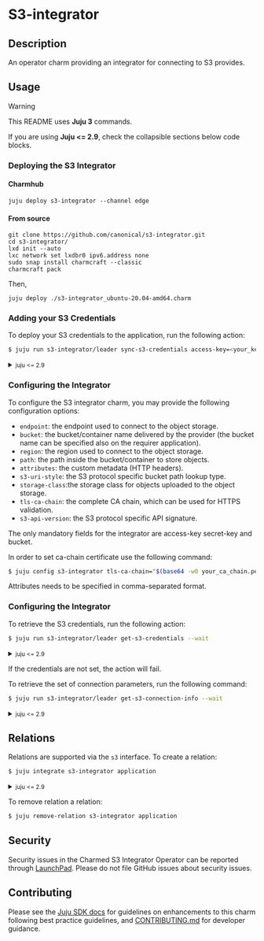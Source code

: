 # S3-integrator
## Description

An operator charm providing an integrator for connecting to S3 provides.

## Usage
>[!WARNING]
> This README uses **Juju 3** commands.
>
> If you are using **Juju <= 2.9**, check the collapsible sections below code blocks.

### Deploying the S3 Integrator

#### Charmhub
```shell
juju deploy s3-integrator --channel edge
```
#### From source
```shell
git clone https://github.com/canonical/s3-integrator.git
cd s3-integrator/
lxd init --auto
lxc network set lxdbr0 ipv6.address none
sudo snap install charmcraft --classic
charmcraft pack
```
Then,
```shell
juju deploy ./s3-integrator_ubuntu-20.04-amd64.charm
```

### Adding your S3 Credentials

To deploy your S3 credentials to the application, run the following action:
  
```bash
$ juju run s3-integrator/leader sync-s3-credentials access-key=<your_key> secret-key=<your_secret_key>
```
<details>
<summary><small>juju <= 2.9</small></summary>
  
```bash
$ juju run-action s3-integrator/leader sync-s3-credentials access-key=<your_key> secret-key=<your_secret_key>
```
</details>
  
### Configuring the Integrator

To configure the S3 integrator charm, you may provide the following configuration options:

- `endpoint`: the endpoint used to connect to the object storage.
- `bucket`: the bucket/container name delivered by the provider (the bucket name can be specified also on the requirer application).
- `region`: the region used to connect to the object storage.
- `path`: the path inside the bucket/container to store objects.
- `attributes`: the custom metadata (HTTP headers).
- `s3-uri-style`: the S3 protocol specific bucket path lookup type.
- `storage-class`:the storage class for objects uploaded to the object storage.
- `tls-ca-chain`: the complete CA chain, which can be used for HTTPS validation.
- `s3-api-version`: the S3 protocol specific API signature.

The only mandatory fields for the integrator are access-key secret-key and bucket.

In order to set ca-chain certificate use the following command:
```bash
$ juju config s3-integrator tls-ca-chain="$(base64 -w0 your_ca_chain.pem)"
```
Attributes needs to be specified in comma-separated format. 

### Configuring the Integrator

To retrieve the S3 credentials, run the following action:
  
```bash
$ juju run s3-integrator/leader get-s3-credentials --wait
```
<details>
<summary><small>juju <= 2.9</small></summary>

```bash
$ juju run-action s3-integrator/leader get-s3-credentials --wait
```
</details>

If the credentials are not set, the action will fail.

To retrieve the set of connection parameters, run the following command:

```bash
$ juju run s3-integrator/leader get-s3-connection-info --wait
```
<details>
<summary><small>juju <= 2.9</small></summary>

```bash
$ juju run-action s3-integrator/leader get-s3-connection-info --wait
```
</details>


## Relations 

Relations are supported via the `s3` interface. To create a relation:

```bash
$ juju integrate s3-integrator application
```
<details>
<summary><small>juju <= 2.9</small></summary>

```bash
$ juju relate s3-integrator application
```
</details>

To remove relation a relation:
```bash
$ juju remove-relation s3-integrator application
```

## Security
Security issues in the Charmed S3 Integrator Operator can be reported through [LaunchPad](https://wiki.ubuntu.com/DebuggingSecurity#How%20to%20File). Please do not file GitHub issues about security issues.


## Contributing

Please see the [Juju SDK docs](https://juju.is/docs/sdk) for guidelines on enhancements to this charm following best practice guidelines, and [CONTRIBUTING.md](https://github.com/canonical/s3-integrator/blob/main/CONTRIBUTING.md) for developer guidance.

